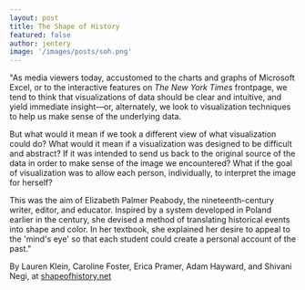 ```yaml
---
layout: post
title: The Shape of History
featured: false
author: jentery
image: '/images/posts/soh.png'
---
```


"As media viewers today, accustomed to the charts and graphs of Microsoft Excel, or to the interactive features on *The New York Times* frontpage, we tend to think that visualizations of data should be clear and intuitive, and yield immediate insight—or, alternately, we look to visualization techniques to help us make sense of the underlying data.

But what would it mean if we took a different view of what visualization could do? What would it mean if a visualization was designed to be difficult and abstract? If it was intended to send us back to the original source of the data in order to make sense of the image we encountered? What if the goal of visualization was to allow each person, individually, to interpret the image for herself?

This was the aim of Elizabeth Palmer Peabody, the nineteenth-century writer, editor, and educator. Inspired by a system developed in Poland earlier in the century, she devised a method of translating historical events into shape and color. In her textbook, she explained her desire to appeal to the 'mind's eye' so that each student could create a personal account of the past."

By Lauren Klein, Caroline Foster, Erica Pramer, Adam Hayward, and Shivani Negi, at [shapeofhistory.net](http://shapeofhistory.net/)

